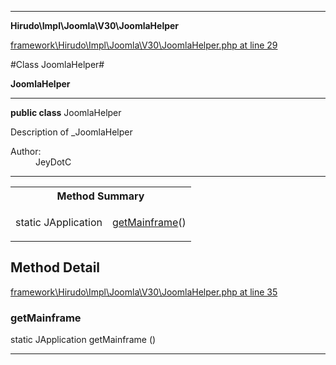 

- - -

**Hirudo\Impl\Joomla\V30\JoomlaHelper**


<a href="https://github.com/JeyDotC/Hirudo/blob/master/framework/Hirudo/Impl/Joomla/V30/JoomlaHelper.php#L29" target='_blank'>framework\Hirudo\Impl\Joomla\V30\JoomlaHelper.php at line 29</a>

#Class JoomlaHelper#

**JoomlaHelper**




- - -

<p><strong>public  class</strong> <span>JoomlaHelper</span></p>

<div class="comment" id="overview_description"><p>Description of _JoomlaHelper</p></div>

<dl>
<dt>Author:</dt>
<dd>JeyDotC</dd>
</dl>


<hr />

<table id="summary_method">
<tr><th colspan="2">Method Summary</th></tr>
<tr>
<td><span class='k'>static </span> <span class='nx'>JApplication</span></td>
<td class="description"><p class="name"><a href="#getmainframe">getMainframe</a>()</p><p class="description"></p></td>
</tr>
</table>

<h2 id="detail_method">Method Detail</h2>

<a href="https://github.com/JeyDotC/Hirudo/blob/master/framework/Hirudo/Impl/Joomla/V30/JoomlaHelper.php#L35" target='_blank'>framework\Hirudo\Impl\Joomla\V30\JoomlaHelper.php at line 35</a>

<h3 id="getMainframe()">getMainframe</h3>
<span class='k'>static </span> <span class='nx'>JApplication</span> <span class='nf'>getMainframe</span> ()

<div class="details">
<p></p>
</div>

- - -

